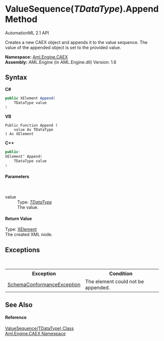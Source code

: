 # ValueSequence(*TDataType*).Append Method 
AutomationML 2.1 API 

Creates a new CAEX object and appends it to the value sequence. The value of the appended object is set to the provided value.

**Namespace:**&nbsp;<a href="N_Aml_Engine_CAEX">Aml.Engine.CAEX</a><br />**Assembly:**&nbsp;AML.Engine (in AML.Engine.dll) Version: 1.6

## Syntax

**C#**<br />
``` C#
public XElement Append(
	TDataType value
)
```

**VB**<br />
``` VB
Public Function Append ( 
	value As TDataType
) As XElement
```

**C++**<br />
``` C++
public:
XElement^ Append(
	TDataType value
)
```


#### Parameters
&nbsp;<dl><dt>value</dt><dd>Type: <a href="T_Aml_Engine_CAEX_ValueSequence_1">*TDataType*</a><br />The value.</dd></dl>

#### Return Value
Type: <a href="https://docs.microsoft.com/dotnet/api/system.xml.linq.xelement" target="_parent" rel="noopener noreferrer">XElement</a><br />The created XML node.

## Exceptions
&nbsp;<table><tr><th>Exception</th><th>Condition</th></tr><tr><td><a href="T_Aml_Engine_CAEX_SchemaConformanceException">SchemaConformanceException</a></td><td>The element could not be appended.</td></tr></table>

## See Also


#### Reference
<a href="T_Aml_Engine_CAEX_ValueSequence_1">ValueSequence(TDataType) Class</a><br /><a href="N_Aml_Engine_CAEX">Aml.Engine.CAEX Namespace</a><br />